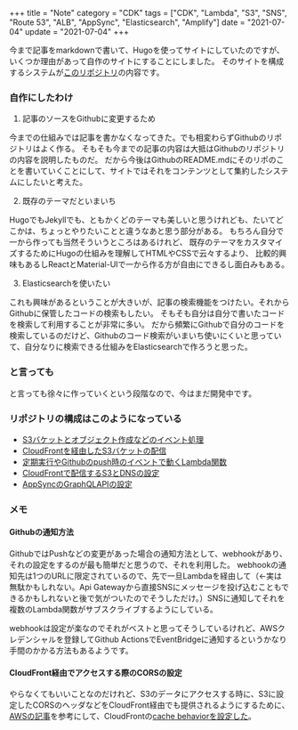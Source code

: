 +++
title = "Note"
category = "CDK"
tags = ["CDK", "Lambda", "S3", "SNS", "Route 53", "ALB", "AppSync", "Elasticsearch", "Amplify"]
date = "2021-07-04"
update = "2021-07-04"
+++

今まで記事をmarkdownで書いて、Hugoを使ってサイトにしていたのですが、いくつか理由があって自作のサイトにすることにしました。
そのサイトを構成するシステムが[このリポジトリ](https://github.com/suzukiken/cdk-note)の内容です。

### 自作にしたわけ

1. 記事のソースをGithubに変更するため

今までの仕組みでは記事を書かなくなってきた。でも相変わらずGithubのリポジトリはよく作る。
そもそも今までの記事の内容は大抵はGithubのリポジトリの内容を説明したものだ。
だから今後はGithubのREADME.mdにそのリポのことを書いていくことにして、サイトではそれをコンテンツとして集約したシステムにしたいと考えた。

2. 既存のテーマだといまいち

HugoでもJekyllでも、ともかくどのテーマも美しいと思うけれども、たいてどこかは、ちょっとやりたいことと違うなあと思う部分がある。
もちろん自分で一から作っても当然そういうところはあるけれど、
既存のテーマをカスタマイズするためにHugoの仕組みを理解してHTMLやCSSで云々するより、
比較的興味もあるしReactとMaterial-UIで一から作る方が自由にできるし面白みもある。

3. Elasticsearchを使いたい

これも興味があるということが大きいが、記事の検索機能をつけたい。それからGithubに保管したコードの検索もしたい。
そもそも自分は自分で書いたコードを検索して利用することが非常に多い。
だから頻繁にGithubで自分のコードを検索しているのだけど、Githubのコード検索がいまいち使いにくいと思っていて、自分なりに検索できる仕組みをElasticsearchで作ろうと思った。

### と言っても

と言っても徐々に作っていくという段階なので、今はまだ開発中です。

### リポジトリの構成はこのようになっている

* [S3バケットとオブジェクト作成などのイベント処理](../lib/cdk-note-storage-stack.ts)
* [CloudFrontを経由したS3バケットの配信](../lib/cdk-note-distribution-stack.ts)
* [定期実行やGithubのpush時のイベントで動くLambda関数](../lib/cdk-note-function-stack.ts)
* [CloudFrontで配信するS3とDNSの設定](../lib/cdk-note-distribution-stack.ts)
* [AppSyncのGraphQLAPIの設定](../lib/cdk-note-api-public-stack.ts)

### メモ

#### Githubの通知方法

GithubではPushなどの変更があった場合の通知方法として、webhookがあり、それの設定をするのが最も簡単だと思うので、それを利用した。
webhookの通知先は1つのURLに限定されているので、先で一旦Lambdaを経由して（←実は無駄かもしれない。Api Gatewayから直接SNSにメッセージを投げ込むこともできるかもしれないと後で気がついたのでそうしただけ。）SNSに通知してそれを複数のLambda関数がサブスクライブするようにしている。

webhookは設定が楽なのでそれがベストと思ってそうしているけれど、AWSクレデンシャルを登録してGithub ActionsでEventBridgeに通知するというかなり手間のかかる方法もあるようです。

#### CloudFront経由でアクセスする際のCORSの設定

やらなくてもいいことなのだけれど、S3のデータにアクセスする時に、S3に設定したCORSのヘッダなどをCloudFront経由でも提供されるようにするために、[AWSの記事](https://aws.amazon.com/premiumsupport/knowledge-center/no-access-control-allow-origin-error/)を参考にして、CloudFrontの[cache behaviorを設定した](https://github.com/suzukiken/cdk-note/blob/5119baa2e7b6886fa750b6f70b88a562c25be104/lib/cdk-note-distribution-stack.ts#L20-L24)。
